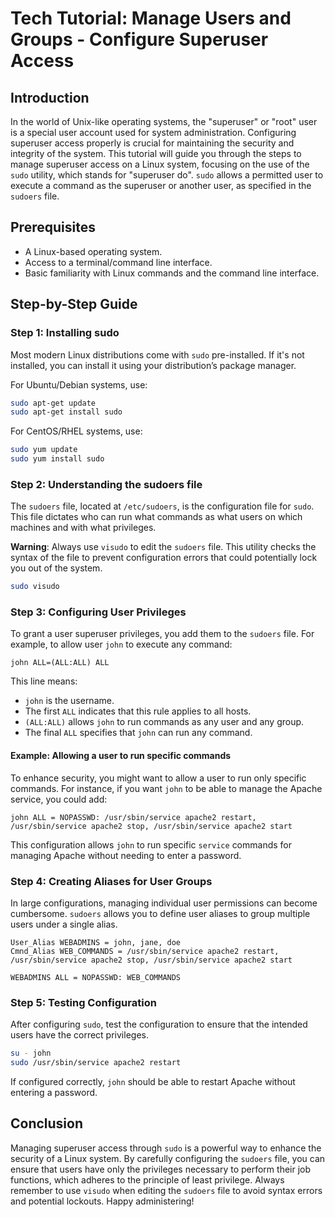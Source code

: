 # Tech Tutorial: Manage Users and Groups - Configure Superuser Access

## Introduction

In the world of Unix-like operating systems, the "superuser" or "root" user is a special user account used for system administration. Configuring superuser access properly is crucial for maintaining the security and integrity of the system. This tutorial will guide you through the steps to manage superuser access on a Linux system, focusing on the use of the `sudo` utility, which stands for "superuser do". `sudo` allows a permitted user to execute a command as the superuser or another user, as specified in the `sudoers` file.

## Prerequisites

- A Linux-based operating system.
- Access to a terminal/command line interface.
- Basic familiarity with Linux commands and the command line interface.

## Step-by-Step Guide

### Step 1: Installing sudo

Most modern Linux distributions come with `sudo` pre-installed. If it's not installed, you can install it using your distribution’s package manager.

For Ubuntu/Debian systems, use:

```bash
sudo apt-get update
sudo apt-get install sudo
```

For CentOS/RHEL systems, use:

```bash
sudo yum update
sudo yum install sudo
```

### Step 2: Understanding the sudoers file

The `sudoers` file, located at `/etc/sudoers`, is the configuration file for `sudo`. This file dictates who can run what commands as what users on which machines and with what privileges.

**Warning**: Always use `visudo` to edit the `sudoers` file. This utility checks the syntax of the file to prevent configuration errors that could potentially lock you out of the system.

```bash
sudo visudo
```

### Step 3: Configuring User Privileges

To grant a user superuser privileges, you add them to the `sudoers` file. For example, to allow user `john` to execute any command:

```plaintext
john ALL=(ALL:ALL) ALL
```

This line means:
- `john` is the username.
- The first `ALL` indicates that this rule applies to all hosts.
- `(ALL:ALL)` allows `john` to run commands as any user and any group.
- The final `ALL` specifies that `john` can run any command.

#### Example: Allowing a user to run specific commands

To enhance security, you might want to allow a user to run only specific commands. For instance, if you want `john` to be able to manage the Apache service, you could add:

```plaintext
john ALL = NOPASSWD: /usr/sbin/service apache2 restart, /usr/sbin/service apache2 stop, /usr/sbin/service apache2 start
```

This configuration allows `john` to run specific `service` commands for managing Apache without needing to enter a password.

### Step 4: Creating Aliases for User Groups

In large configurations, managing individual user permissions can become cumbersome. `sudoers` allows you to define user aliases to group multiple users under a single alias.

```plaintext
User_Alias WEBADMINS = john, jane, doe
Cmnd_Alias WEB_COMMANDS = /usr/sbin/service apache2 restart, /usr/sbin/service apache2 stop, /usr/sbin/service apache2 start

WEBADMINS ALL = NOPASSWD: WEB_COMMANDS
```

### Step 5: Testing Configuration

After configuring `sudo`, test the configuration to ensure that the intended users have the correct privileges.

```bash
su - john
sudo /usr/sbin/service apache2 restart
```

If configured correctly, `john` should be able to restart Apache without entering a password.

## Conclusion

Managing superuser access through `sudo` is a powerful way to enhance the security of a Linux system. By carefully configuring the `sudoers` file, you can ensure that users have only the privileges necessary to perform their job functions, which adheres to the principle of least privilege. Always remember to use `visudo` when editing the `sudoers` file to avoid syntax errors and potential lockouts. Happy administering!